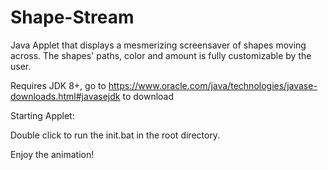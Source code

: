 # Shape-Stream
Java Applet that displays a mesmerizing screensaver of shapes moving across. The shapes' paths, color and amount is fully customizable by the user.

Requires JDK 8+, go to https://www.oracle.com/java/technologies/javase-downloads.html#javasejdk to download

Starting Applet:

Double click to run the init.bat in the root directory.

Enjoy the animation!
